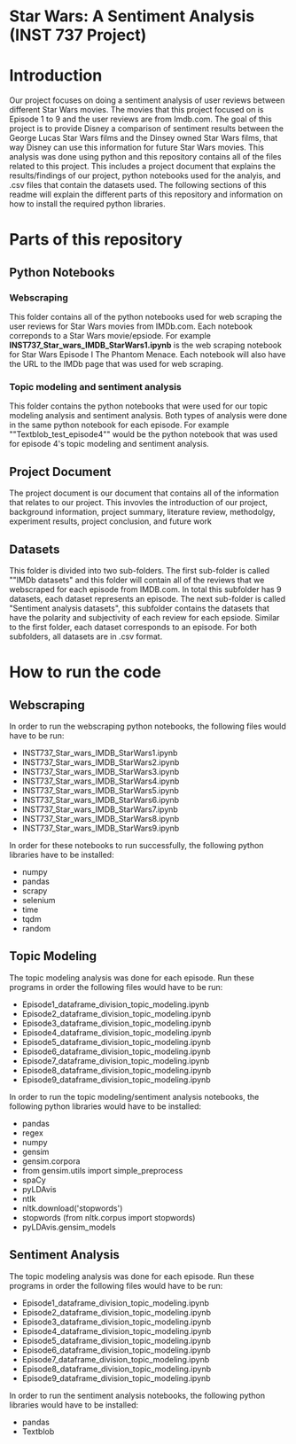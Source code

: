 # Star Wars: A Sentiment Analysis (INST 737 Project) 

# Introduction 
Our project focuses on doing a sentiment analysis of user reviews between different Star Wars movies. The movies that this project focused on is Episode 1 to 9 and the user reviews are from Imdb.com. The goal of this project is to provide Disney a comparison of sentiment results between the George Lucas Star Wars films and the Dinsey owned Star Wars films, that way Disney can use this information for future Star Wars movies. This analysis was done using python and this repository contains all of the files related to this project. This includes a project document that explains the results/findings of our project, python notebooks used for the analyis, and .csv files that contain the datasets used. The following sections of this readme will explain the different parts of this repository and information on how to install the required python libraries. 

# Parts of this repository

## Python Notebooks

### Webscraping
This folder contains all of the python notebooks used for web scraping the user reviews for Star Wars movies from IMDb.com. Each notebook correponds to a Star Wars movie/epsiode. For example  **INST737_Star_wars_IMDB_StarWars1.ipynb** is the web scraping notebook for Star Wars Episode I The Phantom Menace. Each notebook will also have the URL to the IMDb page that was used for web scraping. 

### Topic modeling and sentiment analysis
This folder contains the python notebooks that were used for our topic modeling analysis and sentiment analysis. Both types of analysis were done in the same python notebook for each episode. For example ""Textblob_test_episode4"" would be the python notebook that was used for episode 4's topic modeling and sentiment analysis. 

## Project Document
The project document is our document that contains all of the information that relates to our project. This invovles the introduction of our project, background information, project summary, literature review, methodolgy, experiment results, project conclusion, and future work

## Datasets
This folder is divided into two sub-folders. The first sub-folder is called ""IMDb datasets" and this folder will contain all of the reviews that we webscraped for each episode from IMDB.com. In total this subfolder has 9 datasets, each dataset represents an episode. The next sub-folder is called "Sentiment analysis datasets", this subfolder contains the datasets that have the polarity and subjectivity of each review for each epsiode. Similar to the first folder, each dataset corresponds to an episode. For both subfolders, all datasets are in .csv format.

# How to run the code

## Webscraping
In order to run the webscraping python notebooks, the following files would have to be run:
* INST737_Star_wars_IMDB_StarWars1.ipynb 
* INST737_Star_wars_IMDB_StarWars2.ipynb 
* INST737_Star_wars_IMDB_StarWars3.ipynb 
* INST737_Star_wars_IMDB_StarWars4.ipynb 
* INST737_Star_wars_IMDB_StarWars5.ipynb 
* INST737_Star_wars_IMDB_StarWars6.ipynb 
* INST737_Star_wars_IMDB_StarWars7.ipynb 
* INST737_Star_wars_IMDB_StarWars8.ipynb 
* INST737_Star_wars_IMDB_StarWars9.ipynb 

In order for these notebooks to run successfully, the following python libraries have to be installed:
* numpy
* pandas
* scrapy 
* selenium
* time 
* tqdm 
* random
## Topic Modeling
The topic modeling analysis was done for each episode. Run these programs in order the following files would have to be run:

* Episode1_dataframe_division_topic_modeling.ipynb
* Episode2_dataframe_division_topic_modeling.ipynb
* Episode3_dataframe_division_topic_modeling.ipynb
* Episode4_dataframe_division_topic_modeling.ipynb
* Episode5_dataframe_division_topic_modeling.ipynb
* Episode6_dataframe_division_topic_modeling.ipynb
* Episode7_dataframe_division_topic_modeling.ipynb
* Episode8_dataframe_division_topic_modeling.ipynb
* Episode9_dataframe_division_topic_modeling.ipynb

In order to run the topic modeling/sentiment analysis notebooks, the following python libraries would have to be installed:

* pandas 
* regex
* numpy
* gensim
* gensim.corpora 
* from gensim.utils import simple_preprocess
* spaCy
* pyLDAvis
* ntlk
* nltk.download('stopwords')
* stopwords (from nltk.corpus import stopwords)
* pyLDAvis.gensim_models

## Sentiment Analysis
The topic modeling analysis was done for each episode. Run these programs in order the following files would have to be run:

* Episode1_dataframe_division_topic_modeling.ipynb
* Episode2_dataframe_division_topic_modeling.ipynb
* Episode3_dataframe_division_topic_modeling.ipynb
* Episode4_dataframe_division_topic_modeling.ipynb
* Episode5_dataframe_division_topic_modeling.ipynb
* Episode6_dataframe_division_topic_modeling.ipynb
* Episode7_dataframe_division_topic_modeling.ipynb
* Episode8_dataframe_division_topic_modeling.ipynb
* Episode9_dataframe_division_topic_modeling.ipynb

In order to run the sentiment analysis notebooks, the following python libraries would have to be installed:

* pandas 
* Textblob

